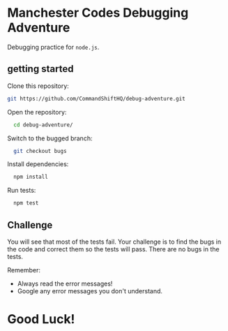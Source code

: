 # Manchester Codes Debugging Adventure

Debugging practice for `node.js`.

## getting started

Clone this repository:

```bash
git https://github.com/CommandShiftHQ/debug-adventure.git
```

Open the repository:

```bash
  cd debug-adventure/
```


Switch to the bugged branch:

```bash
  git checkout bugs
```

Install dependencies:

```bash
  npm install
```

Run tests:

```bash
  npm test
```

## Challenge

You will see that most of the tests fail. Your challenge is to find the bugs in the code and correct them so the tests will pass. There are no bugs in the tests.

Remember:

- Always read the error messages!
- Google any error messages you don't understand.

# Good Luck!
